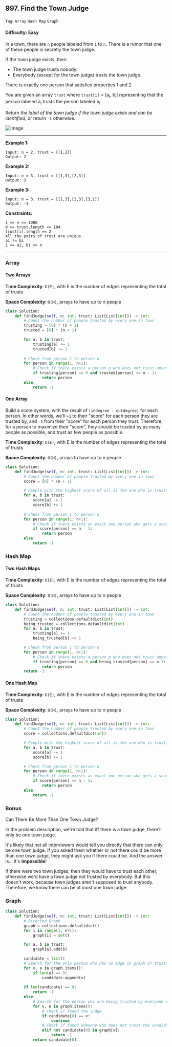 ## 997. Find the Town Judge

```Tag```: ```Array``` ```Hash Map``` ```Graph```

#### Difficulty: Easy

In a town, there are ```n``` people labeled from ```1``` to ```n```. There is a rumor that one of these people is secretly the town judge.

If the town judge exists, then:

- The town judge trusts nobody.
- Everybody (except for the town judge) trusts the town judge.

There is exactly one person that satisfies properties 1 and 2.

You are given an array ```trust``` where ```trust[i]``` = [a<sub>i</sub>, b<sub>i</sub>] representing that the person labeled a<sub>i</sub> trusts the person labeled b<sub>i</sub>.

Return _the label of the town judge if the town judge exists and can be identified_, or return ```-1``` otherwise.

![image](https://user-images.githubusercontent.com/35042430/213986662-f76a8197-0abf-4e36-9eec-ab93adf823b5.png)

---

__Example 1:__
```
Input: n = 2, trust = [[1,2]]
Output: 2
```

__Example 2:__
```
Input: n = 3, trust = [[1,3],[2,3]]
Output: 3
```

__Example 3:__
```
Input: n = 3, trust = [[1,3],[2,3],[3,1]]
Output: -1
```

__Constraints:__
```
1 <= n <= 1000
0 <= trust.length <= 104
trust[i].length == 2
All the pairs of trust are unique.
ai != bi
1 <= ai, bi <= n
```

---

### Array

#### Two Arrays

__Time Complexity__: ```O(E)```, with E is the number of edges representing the total of trusts

__Space Complexity__: ```O(N)```, arrays to have up to n people

```Python
class Solution:
    def findJudge(self, n: int, trust: List[List[int]]) -> int:
        # Count the number of people trusted by every one in town
        trusting = [0] * (n + 1)
        trusted = [0] * (n + 1)

        for a, b in trust:
            trusting[a] += 1
            trusted[b] += 1
            
        # Check from person 1 to person n
        for person in range(1, n+1):
            # Check if there exists a person p who does not trust anyone and trusted by n - 1 people
            if trusting[person] == 0 and trusted[person] == n - 1:
                return person
        else:
            return -1
```

#### One Array

Build a score system, with the result of ```(indegree - outdegree)``` for each person. In other words, we'll ```+1``` to their "score" for each person they are trusted by, and ```-1``` from their "score" for each person they trust. Therefore, for a person to maximize their "score", they should be trusted by as many people as possible, and trust as few people as possible.

__Time Complexity__: ```O(E)```, with E is the number of edges representing the total of trusts

__Space Complexity__: ```O(N)```, arrays to have up to n people

```Python
class Solution:
    def findJudge(self, n: int, trust: List[List[int]]) -> int:
        # Count the number of people trusted by every one in town
        score = [0] * (n + 1)

        # People with the highest score of all is the one who is trusting nobody and being trusted by everyone except himself 
        for a, b in trust:
            score[a] -= 1
            score[b] += 1
        
        # Check from person 1 to person n
        for person in range(1, n+1):
            # Check if there exists an exact one person who gets a scores of n - 1
            if score[person] == n - 1:
                return person
        else:
            return -1
```

### Hash Map

#### Two Hash Maps

__Time Complexity__: ```O(E)```, with E is the number of edges representing the total of trusts

__Space Complexity__: ```O(N)```, arrays to have up to n people

```Python
class Solution:
    def findJudge(self, n: int, trust: List[List[int]]) -> int:
        # Count the number of people trusted by every one in town
        trusting = collections.defaultdict(int)
        being_trusted = collections.defaultdict(int)
        for a, b in trust:
            trusting[a] += 1
            being_trusted[b] += 1

        # Check from person 1 to person n
        for person in range(1, n+1):
            # Check if there exists a person p who does not trust anyone and trusted by everyone
            if trusting[person] == 0 and being_trusted[person] == n-1:
                return person
        return -1
```

#### One Hash Map

__Time Complexity__: ```O(E)```, with E is the number of edges representing the total of trusts

__Space Complexity__: ```O(N)```, arrays to have up to n people

```Python
class Solution:
    def findJudge(self, n: int, trust: List[List[int]]) -> int:
        # Count the number of people trusted by every one in town
        score = collections.defaultdict(int)

        # People with the highest score of all is the one who is trusting nobody and being trusted by everyone except himself 
        for a, b in trust:
            score[a] -= 1
            score[b] += 1

        # Check from person 1 to person n
        for person in range(1, n+1):
            # Check if there exists an exact one person who gets a scores of n - 1
            if score[person] == n - 1:
                return person
        else:
            return -1
```

### Bonus

Can There Be More Than One Town Judge?

In the problem description, we're told that iff there is a town judge, there'll only be one town judge.

It's likely that not all interviewers would tell you directly that there can only be one town judge. If you asked them whether or not there could be more than one town judge, they might ask you if there could be. And the answer is... it's __impossible__!

If there were two town judges, then they would have to trust each other, otherwise we'd have a town judge not trusted by everybody. But this doesn't work, because town judges aren't supposed to trust anybody. Therefore, we know there can be at most one town judge.

### Graph

```Python
class Solution:
    def findJudge(self, n: int, trust: List[List[int]]) -> int:
        # Directed Graph
        graph = collections.defaultdict()
        for i in range(1, n+1):
            graph[i] = set()

        for a, b in trust:
            graph[a].add(b)

        candidate = list()
        # Search for the only person who has no edge in graph or trusting nobody. It is impossible to have two judges
        for v, e in graph.items():
            if len(e) == 0:
                candidate.append(v)
        
        if len(candidate) == 0:                
            return -1
        else:
            # Search for the person who are being trusted by everyone except himself
            for v, e in graph.items():
                # Check if found the judge
                if candidate[0] == v:
                    continue
                # Check if found someone who does not trust the candidate
                elif not candidate[0] in graph[v]:
                    return -1 
            return candidate[0]
```
